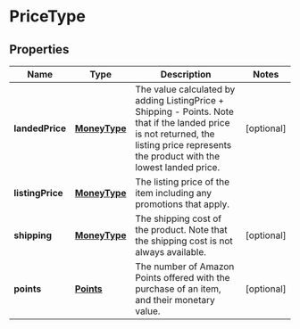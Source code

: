 
# PriceType

## Properties
Name | Type | Description | Notes
------------ | ------------- | ------------- | -------------
**landedPrice** | [**MoneyType**](MoneyType.md) | The value calculated by adding ListingPrice + Shipping - Points. Note that if the landed price is not returned, the listing price represents the product with the lowest landed price. |  [optional]
**listingPrice** | [**MoneyType**](MoneyType.md) | The listing price of the item including any promotions that apply. | 
**shipping** | [**MoneyType**](MoneyType.md) | The shipping cost of the product. Note that the shipping cost is not always available. |  [optional]
**points** | [**Points**](Points.md) | The number of Amazon Points offered with the purchase of an item, and their monetary value. |  [optional]



